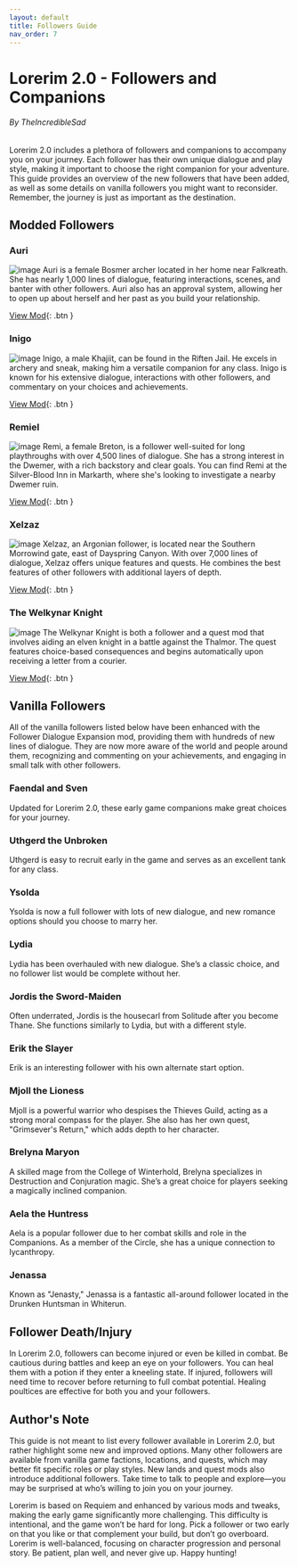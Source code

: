 ```yaml
---
layout: default
title: Followers Guide
nav_order: 7
---
```


# Lorerim 2.0 - Followers and Companions
###### By TheIncredibleSad

Lorerim 2.0 includes a plethora of followers and companions to accompany you on your journey. Each follower has their own unique dialogue and play style, making it important to choose the right companion for your adventure. This guide provides an overview of the new followers that have been added, as well as some details on vanilla followers you might want to reconsider. Remember, the journey is just as important as the destination.

## Modded Followers

### Auri
![image](https://i.imgur.com/IGfnI88.png)
Auri is a female Bosmer archer located in her home near Falkreath. She has nearly 1,000 lines of dialogue, featuring interactions, scenes, and banter with other followers. Auri also has an approval system, allowing her to open up about herself and her past as you build your relationship.

[View Mod](https://www.nexusmods.com/skyrimspecialedition/mods/11278){: .btn }

### Inigo
![image](https://staticdelivery.nexusmods.com/mods/1704/images/1461-0-1479957014.jpg)
Inigo, a male Khajiit, can be found in the Riften Jail. He excels in archery and sneak, making him a versatile companion for any class. Inigo is known for his extensive dialogue, interactions with other followers, and commentary on your choices and achievements.

[View Mod](https://www.nexusmods.com/skyrimspecialedition/mods/1461){: .btn }

### Remiel
![image](https://staticdelivery.nexusmods.com/mods/1704/images/51874/51874-1628817042-1387871072.png)
Remi, a female Breton, is a follower well-suited for long playthroughs with over 4,500 lines of dialogue. She has a strong interest in the Dwemer, with a rich backstory and clear goals. You can find Remi at the Silver-Blood Inn in Markarth, where she's looking to investigate a nearby Dwemer ruin.

[View Mod](https://www.nexusmods.com/skyrimspecialedition/mods/51874){: .btn }

### Xelzaz
![image](https://i.imgur.com/y6ZR5RX.png)
Xelzaz, an Argonian follower, is located near the Southern Morrowind gate, east of Dayspring Canyon. With over 7,000 lines of dialogue, Xelzaz offers unique features and quests. He combines the best features of other followers with additional layers of depth.

[View Mod](https://www.nexusmods.com/skyrimspecialedition/mods/62893){: .btn }

### The Welkynar Knight
![image](https://staticdelivery.nexusmods.com/mods/1704/images/89510/89510-1681827671-1376914483.png)
The Welkynar Knight is both a follower and a quest mod that involves aiding an elven knight in a battle against the Thalmor. The quest features choice-based consequences and begins automatically upon receiving a letter from a courier.

[View Mod](https://www.nexusmods.com/skyrimspecialedition/mods/89510){: .btn }

## Vanilla Followers

All of the vanilla followers listed below have been enhanced with the Follower Dialogue Expansion mod, providing them with hundreds of new lines of dialogue. They are now more aware of the world and people around them, recognizing and commenting on your achievements, and engaging in small talk with other followers.

### Faendal and Sven
Updated for Lorerim 2.0, these early game companions make great choices for your journey.

### Uthgerd the Unbroken
Uthgerd is easy to recruit early in the game and serves as an excellent tank for any class.

### Ysolda
Ysolda is now a full follower with lots of new dialogue, and new romance options should you choose to marry her.

### Lydia
Lydia has been overhauled with new dialogue. She’s a classic choice, and no follower list would be complete without her.

### Jordis the Sword-Maiden
Often underrated, Jordis is the housecarl from Solitude after you become Thane. She functions similarly to Lydia, but with a different style.

### Erik the Slayer
Erik is an interesting follower with his own alternate start option.

### Mjoll the Lioness
Mjoll is a powerful warrior who despises the Thieves Guild, acting as a strong moral compass for the player. She also has her own quest, "Grimsever's Return," which adds depth to her character.

### Brelyna Maryon
A skilled mage from the College of Winterhold, Brelyna specializes in Destruction and Conjuration magic. She’s a great choice for players seeking a magically inclined companion.

### Aela the Huntress
Aela is a popular follower due to her combat skills and role in the Companions. As a member of the Circle, she has a unique connection to lycanthropy.

### Jenassa
Known as "Jenasty," Jenassa is a fantastic all-around follower located in the Drunken Huntsman in Whiterun.

## Follower Death/Injury

In Lorerim 2.0, followers can become injured or even be killed in combat. Be cautious during battles and keep an eye on your followers. You can heal them with a potion if they enter a kneeling state. If injured, followers will need time to recover before returning to full combat potential. Healing poultices are effective for both you and your followers.

## Author's Note

This guide is not meant to list every follower available in Lorerim 2.0, but rather highlight some new and improved options. Many other followers are available from vanilla game factions, locations, and quests, which may better fit specific roles or play styles. New lands and quest mods also introduce additional followers. Take time to talk to people and explore—you may be surprised at who’s willing to join you on your journey.

Lorerim is based on Requiem and enhanced by various mods and tweaks, making the early game significantly more challenging. This difficulty is intentional, and the game won’t be hard for long. Pick a follower or two early on that you like or that complement your build, but don’t go overboard. Lorerim is well-balanced, focusing on character progression and personal story. Be patient, plan well, and never give up. Happy hunting!
